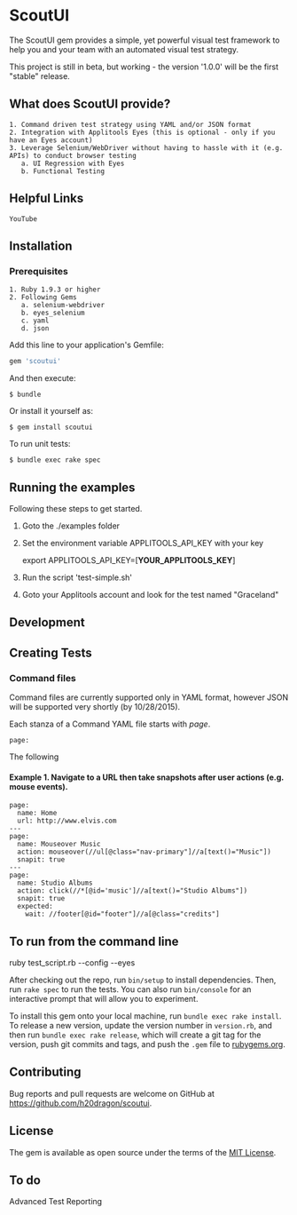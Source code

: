 # ScoutUI

The ScoutUI gem provides a simple, yet powerful visual test framework to help you and your team with an automated visual test strategy.

This project is still in beta, but working - the version '1.0.0' will be the first "stable" release.

## What does ScoutUI provide?

    1. Command driven test strategy using YAML and/or JSON format
    2. Integration with Applitools Eyes (this is optional - only if you have an Eyes account)
    3. Leverage Selenium/WebDriver without having to hassle with it (e.g. APIs) to conduct browser testing
       a. UI Regression with Eyes
       b. Functional Testing
    
    
## Helpful Links
    YouTube

## Installation

### Prerequisites
    1. Ruby 1.9.3 or higher
    2. Following Gems
       a. selenium-webdriver
       b. eyes_selenium
       c. yaml
       d. json

Add this line to your application's Gemfile:

```ruby
gem 'scoutui'
```

And then execute:

    $ bundle

Or install it yourself as:

    $ gem install scoutui
    
To run unit tests:

    $ bundle exec rake spec

## Running the examples

Following these steps to get started.

1. Goto the ./examples folder
2. Set the environment variable APPLITOOLS_API_KEY with your key

    export APPLITOOLS_API_KEY=[__YOUR_APPLITOOLS_KEY__]
   
3. Run the script 'test-simple.sh'
4. Goto your Applitools account and look for the test named "Graceland"

## Development


## Creating Tests

### Command files
Command files are currently supported only in YAML format, however JSON will be supported very shortly (by 10/28/2015).

Each stanza of a Command YAML file starts with *page*.

    page:
   
The following 


#### Example 1. Navigate to a URL then take snapshots after user actions (e.g. mouse events).

    page:
      name: Home
      url: http://www.elvis.com
    ---
    page:
      name: Mouseover Music
      action: mouseover(//ul[@class="nav-primary"]//a[text()="Music"])
      snapit: true
    ---
    page:
      name: Studio Albums
      action: click(//*[@id='music']//a[text()="Studio Albums"])
      snapit: true
      expected:
        wait: //footer[@id="footer"]//a[@class="credits"]
        

## To run from the command line

ruby test_script.rb  --config <your test settings JSON file> --eyes


After checking out the repo, run `bin/setup` to install dependencies. Then, run `rake spec` to run the tests. You can also run `bin/console` for an interactive prompt that will allow you to experiment.

To install this gem onto your local machine, run `bundle exec rake install`. To release a new version, update the version number in `version.rb`, and then run `bundle exec rake release`, which will create a git tag for the version, push git commits and tags, and push the `.gem` file to [rubygems.org](https://rubygems.org).

## Contributing

Bug reports and pull requests are welcome on GitHub at https://github.com/h20dragon/scoutui.

## License

The gem is available as open source under the terms of the [MIT License](http://opensource.org/licenses/MIT).

## To do

Advanced Test Reporting

